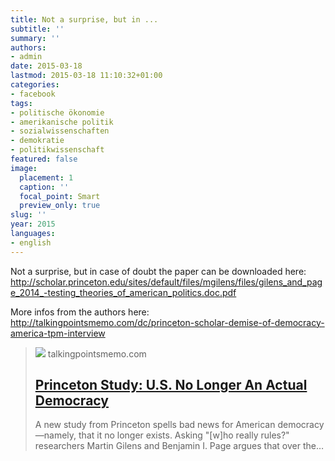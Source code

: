 ```yaml
---
title: Not a surprise, but in ...
subtitle: ''
summary: ''
authors:
- admin
date: 2015-03-18
lastmod: 2015-03-18 11:10:32+01:00
categories:
- facebook
tags:
- politische ökonomie
- amerikanische politik
- sozialwissenschaften
- demokratie
- politikwissenschaft
featured: false
image:
  placement: 1
  caption: ''
  focal_point: Smart
  preview_only: true
slug: ''
year: 2015
languages:
- english
---
```


Not a surprise, but in case of doubt the paper can be downloaded here: http://scholar.princeton.edu/sites/default/files/mgilens/files/gilens_and_page_2014_-testing_theories_of_american_politics.doc.pdf﻿

More infos from the authors here: http://talkingpointsmemo.com/dc/princeton-scholar-demise-of-democracy-america-tpm-interview﻿
> [![](https://talkingpointsmemo.com/wp-content/uploads/2014/04/pyki5gv7hpf2qwunerkw.jpg)](http://talkingpointsmemo.com/livewire/princeton-experts-say-us-no-longer-democracy)
> talkingpointsmemo.com
> ## [Princeton Study: U.S. No Longer An Actual Democracy](http://talkingpointsmemo.com/livewire/princeton-experts-say-us-no-longer-democracy)
>
>A new study from Princeton spells bad news for American democracy—namely, that it no longer exists. Asking "[w]ho really rules?" researchers Martin Gilens and Benjamin I. Page argues that over the…